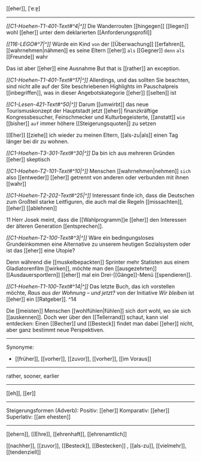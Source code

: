 [[eher]], [ˈeːɐ̯]

---
*[[C1-Hoehen-T1-401-Text#^4|^]]* Die Wanderrouten [[hingegen]] [[liegen]] wohl [[eher]] unter dem deklarierten [[Anforderungsprofil]]


*[[116-LEGO#^7|^]]* Würde ein Kind `von` der [[Überwachung]] [[erfahren]], [[wahrnehmen|nähmen]] es seine Eltern [[eher]] `als` [[Gegner]] `denn` `als` [[Freunde]] wahr


Das ist aber [[eher]] eine Ausnahme
But that is [[rather]] an exception.



*[[C1-Hoehen-T1-401-Text#^17|^]]* Allerdings, und das sollten Sie beachten, sind nicht alle auf der Site beschriebenen Highlights im Pauschalpreis [[inbegriffen]], was in dieser Angebotskategorie [[eher]] [[selten]] ist

*[[C1-Lesen-421-Text#^50|^]]* Darum [[umwirbt]] das neue Tourismuskonzept der Hauptstadt jetzt [[eher]] finanzkräftige Kongressbesucher, Feinschmecker und Kulturbegeisterte, [[anstatt]] `wie` [[bisher]] `auf` immer höhere [[Steigerungsquoten]] zu setzen

[[Eher]] [[ziehe]] ich wieder zu meinen Eltern, [[als-zu|als]] einen Tag länger bei dir zu wohnen.

_[[C1-Hoehen-T3-301-Text#^30|^]]_ Da bin ich aus mehreren Gründen [[eher]] skeptisch

_[[C1-Hoehen-T2-101-Text#^10|^]]_ Menschen [[wahrnehmen|nehmen]] `sich` also [[entweder]] [[eher]] getrennt von anderen oder verbunden mit ihnen [[wahr]]

_[[C1-Hoehen-T2-202-Text#^25|^]]_ Interessant finde ich, dass die Deutschen zum Großteil starke Leitfiguren, die auch mal die Regeln [[missachten]], [[eher]] [[ablehnen]]

11 Herr Josek meint, dass die [[Wahlprogramm]]e [[eher]] den Interessen der älteren Generation [[entsprechen]].

_[[C1-Hoehen-T2-100-Text#^3|^]]_ Wäre ein bedingungsloses Grundeinkommen eine Alternative zu unserem heutigen Sozialsystem oder ist das [[eher]] eine Utopie?

Denn während die [[muskelbepackten]] Sprinter mehr Statisten aus einem Gladiatorenfilm [[wirken]], möchte man den [[ausgezehrten]] [[Ausdauersportlern]] [[eher]] mal ein Drei-[[Gänge]]-Menü [[spendieren]].

_[[C1-Hoehen-T1-100-Text#^14|^]]_ Das letzte Buch, das ich vorstellen möchte, _Raus aus der Wohnung – und jetzt?_ von der Initiative _Wir bleiben_ ist [[eher]] ein [[Ratgeber]]. ^14

Die [[meisten]] Menschen [[wohlfühlen|fühlen]] sich dort wohl, wo sie sich [[auskennen]]. Doch wer über den [[Tellerrand]] schaut, kann viel entdecken: Einen [[Becher]] und [[Besteck]] findet man dabei [[eher]] nicht, aber ganz bestimmt neue Perspektiven.

---

Synonyme:

- [[früher]], [[vorher]], [[zuvor]], [[vorher]], [[im Voraus]]

---

rather, sooner, earlier

---

[[eh]], [[er]]

---

Steigerungsformen (Adverb):
Positiv: [[eher]]
Komparativ: [[eher]]
Superlativ: [[am ehesten]]

---

[[ehern]], [[Ehre]], [[ehrenhaft]], [[ehrenamtlich]]

[[nachher]], [[zuvor]], [[Besteck]], [[Bestecken]]
, [[als-zu]],  [[vielmehr]], [[tendenziell]]
